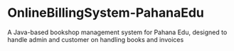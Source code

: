 # OnlineBillingSystem-PahanaEdu
A Java-based bookshop management system for Pahana Edu, designed to handle admin and customer on handling books and invoices
